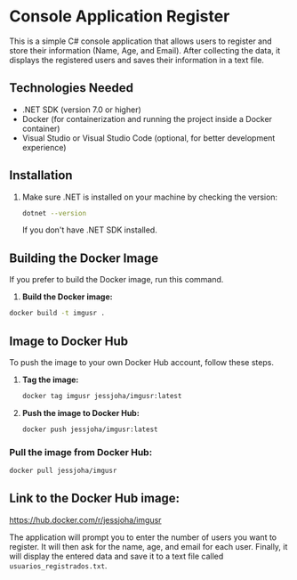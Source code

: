 # Console Application Register

This is a simple C# console application that allows users to register and store their information (Name, Age, and Email). After collecting the data, it displays the registered users and saves their information in a text file.

## Technologies Needed

- .NET SDK (version 7.0 or higher)
- Docker (for containerization and running the project inside a Docker container)
- Visual Studio or Visual Studio Code (optional, for better development experience)

## Installation

1. Make sure .NET is installed on your machine by checking the version:

    ```bash
    dotnet --version
    ```

    If you don't have .NET SDK installed.

## Building the Docker Image 
If you prefer to build the Docker image, run this command.

1. **Build the Docker image:**
   
```bash
docker build -t imgusr .
 ```

## Image to Docker Hub
To push the image to your own Docker Hub account, follow these steps.

1. **Tag the image:**

    ```bash
    docker tag imgusr jessjoha/imgusr:latest
    ``` 
2. **Push the image to Docker Hub:**
   
    ```bash
    docker push jessjoha/imgusr:latest
    ``` 

### Pull the image from Docker Hub:

```bash
docker pull jessjoha/imgusr
```

## Link to the Docker Hub image:

https://hub.docker.com/r/jessjoha/imgusr

The application will prompt you to enter the number of users you want to register. It will then ask for the name, age, and email for each user. Finally, it will display the entered data and save it to a text file called `usuarios_registrados.txt`.

